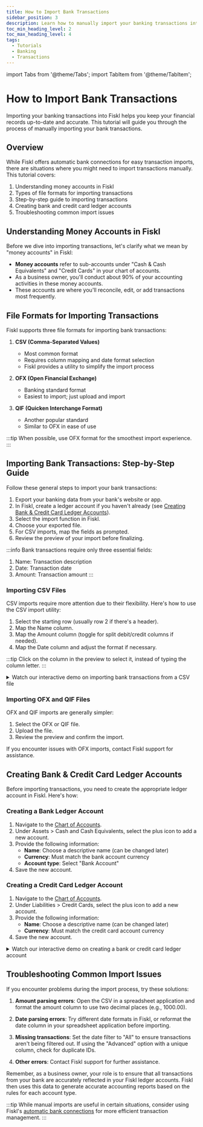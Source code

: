 ```yaml
---
title: How to Import Bank Transactions
sidebar_position: 3
description: Learn how to manually import your banking transactions into Fiskl
toc_min_heading_level: 2
toc_max_heading_level: 4
tags:
  - Tutorials
  - Banking
  - Transactions
---
```


import Tabs from '@theme/Tabs';
import TabItem from '@theme/TabItem';

# How to Import Bank Transactions

Importing your banking transactions into Fiskl helps you keep your financial records up-to-date and accurate. This tutorial will guide you through the process of manually importing your bank transactions.

## Overview

While Fiskl offers automatic bank connections for easy transaction imports, there are situations where you might need to import transactions manually. This tutorial covers:

1. Understanding money accounts in Fiskl
2. Types of file formats for importing transactions
3. Step-by-step guide to importing transactions
4. Creating bank and credit card ledger accounts
5. Troubleshooting common import issues

## Understanding Money Accounts in Fiskl

Before we dive into importing transactions, let's clarify what we mean by "money accounts" in Fiskl:

- **Money accounts** refer to sub-accounts under "Cash & Cash Equivalents" and "Credit Cards" in your chart of accounts.
- As a business owner, you'll conduct about 90% of your accounting activities in these money accounts.
- These accounts are where you'll reconcile, edit, or add transactions most frequently.

## File Formats for Importing Transactions

Fiskl supports three file formats for importing bank transactions:

1. **CSV (Comma-Separated Values)**
   - Most common format
   - Requires column mapping and date format selection
   - Fiskl provides a utility to simplify the import process

2. **OFX (Open Financial Exchange)**
   - Banking standard format
   - Easiest to import; just upload and import

3. **QIF (Quicken Interchange Format)**
   - Another popular standard
   - Similar to OFX in ease of use

:::tip
When possible, use OFX format for the smoothest import experience.
:::

## Importing Bank Transactions: Step-by-Step Guide

Follow these general steps to import your bank transactions:

1. Export your banking data from your bank's website or app.
2. In Fiskl, create a ledger account if you haven't already (see [Creating Bank & Credit Card Ledger Accounts](#creating-bank--credit-card-ledger-accounts)).
3. Select the import function in Fiskl.
4. Choose your exported file.
5. For CSV imports, map the fields as prompted.
6. Review the preview of your import before finalizing.

:::info
Bank transactions require only three essential fields:
1. Name: Transaction description
2. Date: Transaction date
3. Amount: Transaction amount
:::

### Importing CSV Files

CSV imports require more attention due to their flexibility. Here's how to use the CSV import utility:

1. Select the starting row (usually row 2 if there's a header).
2. Map the Name column.
3. Map the Amount column (toggle for split debit/credit columns if needed).
4. Map the Date column and adjust the format if necessary.

:::tip
Click on the column in the preview to select it, instead of typing the column letter.
:::

<details>
<summary>Watch our interactive demo on importing bank transactions from a CSV file</summary>

<div style={{ position: 'relative', paddingBottom: '56.25%', height: 0, width: '100%' }}>
  <iframe
    style={{ position: 'absolute', top: 0, left: 0, width: '100%', height: '100%', border: 0 }}
    src="https://demo.fiskl.com/e/clzbiqgz100bbjp0cscukwq0l/tour"
    allowFullScreen
    webkitallowfullscreen="true"
    mozallowfullscreen="true"
    allowtransparency="true"
  ></iframe>
</div>

</details>

### Importing OFX and QIF Files

OFX and QIF imports are generally simpler:

1. Select the OFX or QIF file.
2. Upload the file.
3. Review the preview and confirm the import.

If you encounter issues with OFX imports, contact Fiskl support for assistance.

## Creating Bank & Credit Card Ledger Accounts

Before importing transactions, you need to create the appropriate ledger account in Fiskl. Here's how:

### Creating a Bank Ledger Account

1. Navigate to the [Chart of Accounts](https://my.fiskl.com/accounting/chart).
2. Under Assets > Cash and Cash Equivalents, select the plus icon to add a new account.
3. Provide the following information:
   - **Name**: Choose a descriptive name (can be changed later)
   - **Currency**: Must match the bank account currency
   - **Account type**: Select "Bank Account"
4. Save the new account.

### Creating a Credit Card Ledger Account

1. Navigate to the [Chart of Accounts](https://my.fiskl.com/accounting/chart).
2. Under Liabilities > Credit Cards, select the plus icon to add a new account.
3. Provide the following information:
   - **Name**: Choose a descriptive name (can be changed later)
   - **Currency**: Must match the credit card account currency
4. Save the new account.

<details>
<summary>Watch our interactive demo on creating a bank or credit card ledger account</summary>

<div style={{ position: 'relative', paddingBottom: '56.25%', height: 0, width: '100%' }}>
  <iframe
    style={{ position: 'absolute', top: 0, left: 0, width: '100%', height: '100%', border: 0 }}
    src="https://demo.fiskl.com/e/clzbevkqd005ml70ca9vev2dz/tour"
    allowFullScreen
    webkitallowfullscreen="true"
    mozallowfullscreen="true"
    allowtransparency="true"
  ></iframe>
</div>

</details>

## Troubleshooting Common Import Issues

If you encounter problems during the import process, try these solutions:

1. **Amount parsing errors**: Open the CSV in a spreadsheet application and format the amount column to use two decimal places (e.g., 1000.00).

2. **Date parsing errors**: Try different date formats in Fiskl, or reformat the date column in your spreadsheet application before importing.

3. **Missing transactions**: Set the date filter to "All" to ensure transactions aren't being filtered out. If using the "Advanced" option with a unique column, check for duplicate IDs.

4. **Other errors**: Contact Fiskl support for further assistance.

Remember, as a business owner, your role is to ensure that all transactions from your bank are accurately reflected in your Fiskl ledger accounts. Fiskl then uses this data to generate accurate accounting reports based on the rules for each account type.

:::tip
While manual imports are useful in certain situations, consider using Fiskl's [automatic bank connections](../../Integrations/Bank-Connections/_category_.json) for more efficient transaction management.
:::